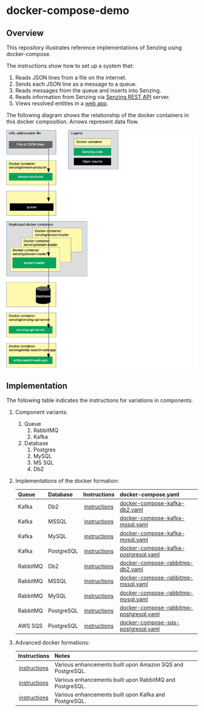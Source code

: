 # docker-compose-demo

## Overview

This repository illustrates reference implementations of Senzing using docker-compose.

The instructions show how to set up a system that:

1. Reads JSON lines from a file on the internet.
1. Sends each JSON line as a message to a queue.
1. Reads messages from the queue and inserts into Senzing.
1. Reads information from Senzing via [Senzing REST API](https://github.com/Senzing/senzing-rest-api) server.
1. Views resolved entities in a [web app](https://github.com/Senzing/entity-search-web-app).

The following diagram shows the relationship of the docker containers in this docker composition.
Arrows represent data flow.

![Image of architecture](docs/img-architecture/architecture.png)

## Implementation

The following table indicates the instructions for variations in components.

1. Component variants:
    1. Queue
        1. RabbitMQ
        1. Kafka
    1. Database
        1. Postgres
        1. MySQL
        1. MS SQL
        1. Db2
1. Implementations of the docker formation:

    | Queue    | Database       | Instructions | docker-compose.yaml |
    |----------|----------------|:------------:|---------------------|
    | Kafka    | Db2            | [instructions](docs/docker-compose-kafka-db2/README.md)               | [docker-compose-kafka-db2.yaml](resources/db2/docker-compose-kafka-db2.yaml) |
    | Kafka    | MSSQL          | [instructions](docs/docker-compose-kafka-mssql/README.md)             | [docker-compose-kafka-mssql.yaml](resources/mssql/docker-compose-kafka-mssql.yaml) |
    | Kafka    | MySQL          | [instructions](docs/docker-compose-kafka-mysql/README.md)             | [docker-compose-kafka-mysql.yaml](resources/mysql/docker-compose-kafka-mysql.yaml) |
    | Kafka    | PostgreSQL     | [instructions](docs/docker-compose-kafka-postgresql/README.md)        | [docker-compose-kafka-postgresql.yaml](resources/postgresql/docker-compose-kafka-postgresql.yaml) |
    | RabbitMQ | Db2            | [instructions](docs/docker-compose-rabbitmq-db2/README.md)            | [docker-compose-rabbitmq-db2.yaml](resources/db2/docker-compose-rabbitmq-db2.yaml) |
    | RabbitMQ | MSSQL          | [instructions](docs/docker-compose-rabbitmq-mssql/README.md)          | [docker-compose-rabbitmq-mssql.yaml](resources/mssql/docker-compose-rabbitmq-mssql.yaml) |
    | RabbitMQ | MySQL          | [instructions](docs/docker-compose-rabbitmq-mysql/README.md)          | [docker-compose-rabbitmq-mysql.yaml](resources/mysql/docker-compose-rabbitmq-mysql.yaml) |
    | RabbitMQ | PostgreSQL     | [instructions](docs/docker-compose-rabbitmq-postgresql/README.md)     | [docker-compose-rabbitmq-postgresql.yaml](resources/postgresql/docker-compose-rabbitmq-postgresql.yaml) |
    | AWS SQS  | PostgreSQL     | [instructions](docs/docker-compose-sqs-postgresql/README.md)     | [docker-compose-sqs-postgresql.yaml](resources/postgresql/docker-compose-sqs-postgresql.yaml) |


1. Advanced docker formations:

    | Instructions | Notes               |
    |:------------:|---------------------|
    | [instructions](docs/docker-compose-sqs-postgresql-advanced/README.md) | Various enhancements built upon Amazon SQS and PostgreSQL. |
    | [instructions](docs/docker-compose-rabbitmq-postgresql-advanced/README.md) | Various enhancements built upon RabbitMQ and PostgreSQL. |
    | [instructions](docs/docker-compose-kafka-postgresql-advanced/README.md) | Various enhancements built upon Kafka and PostgreSQL. |

